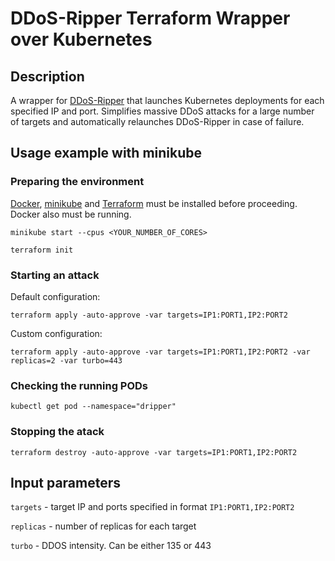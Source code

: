 # DDoS-Ripper Terraform Wrapper over Kubernetes

## Description
A wrapper for [DDoS-Ripper](https://github.com/palahsu/DDoS-Ripper/blob/main/README.md)
that launches Kubernetes deployments for each specified IP and port.
Simplifies massive DDoS attacks for a large number of targets and automatically
relaunches DDoS-Ripper in case of failure.

## Usage example with minikube
### Preparing the environment
[Docker](https://www.docker.com/get-started),
[minikube](https://minikube.sigs.k8s.io/docs/start/) and
[Terraform](https://www.terraform.io/downloads) must be installed before
proceeding. Docker also must be running.

`minikube start --cpus <YOUR_NUMBER_OF_CORES>`

`terraform init`


### Starting an attack

Default configuration:

`terraform apply -auto-approve -var targets=IP1:PORT1,IP2:PORT2`

Custom configuration:

```terraform apply -auto-approve -var targets=IP1:PORT1,IP2:PORT2 -var replicas=2 -var turbo=443```


### Checking the running PODs

`kubectl get pod --namespace="dripper"`

### Stopping the atack

`terraform destroy -auto-approve -var targets=IP1:PORT1,IP2:PORT2`

## Input parameters

`targets` - target IP and ports specified in format `IP1:PORT1,IP2:PORT2`

`replicas` - number of replicas for each target

`turbo` -  DDOS intensity. Can be either 135 or 443
